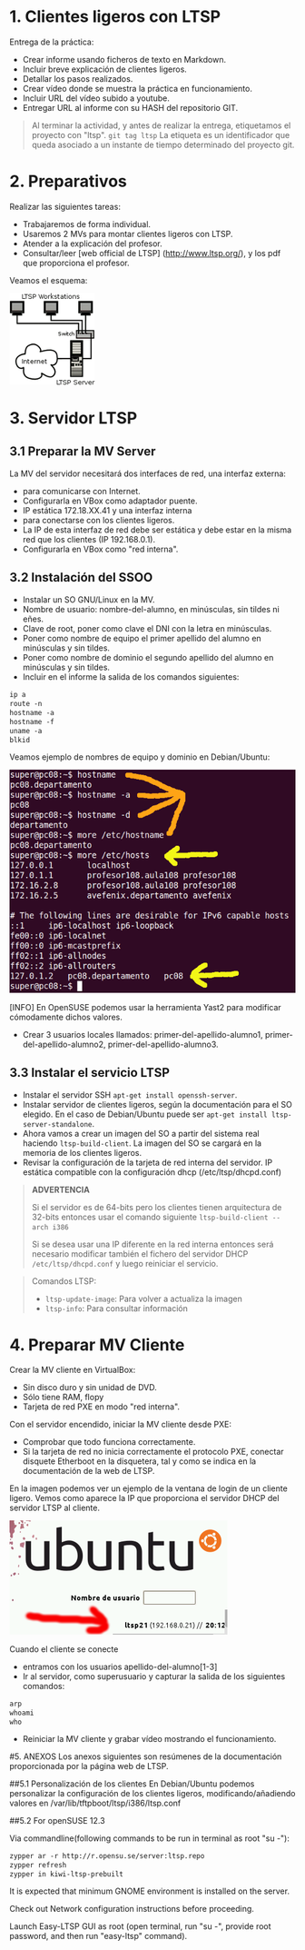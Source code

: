 # 1. Clientes ligeros con LTSP
Entrega de la práctica:
* Crear informe usando ficheros de texto en Markdown.
* Incluir breve explicación de clientes ligeros.
* Detallar los pasos realizados.
* Crear vídeo donde se muestra la práctica en funcionamiento.
* Incluir URL del vídeo subido a youtube.
* Entregar URL al informe con su HASH del repositorio GIT.

> Al terminar la actividad, y antes de realizar la entrega, etiquetamos el proyecto con "ltsp".
> `git tag ltsp`
> La etiqueta es un identificador que queda asociado a un instante de tiempo determinado del proyecto git.

# 2. Preparativos
Realizar las siguientes tareas:
* Trabajaremos de forma individual.
* Usaremos 2 MVs para montar clientes ligeros con LTSP.
* Atender a la explicación del profesor.
* Consultar/leer [web official de LTSP] (http://www.ltsp.org/), y los pdf 
  que proporciona el profesor.

Veamos el esquema:

![Esquema](./ltsp-diagram.png)

# 3. Servidor LTSP
## 3.1 Preparar la MV Server
La MV del servidor necesitará dos interfaces de red, una interfaz externa:
* para comunicarse con Internet.
* Configurarla en VBox como adaptador puente.
* IP estática 172.18.XX.41
y una interfaz interna
* para conectarse con los clientes ligeros.
* La IP de esta interfaz de red debe ser estática y debe estar en la misma red que los clientes (IP 192.168.0.1).
* Configurarla en VBox como "red interna".

## 3.2 Instalación del SSOO
* Instalar un SO GNU/Linux en la MV.
* Nombre de usuario: nombre-del-alumno, en minúsculas, sin tildes ni eñes. 
* Clave de root, poner como clave el DNI con la letra en minúsculas.
* Poner como nombre de equipo el primer apellido del alumno en minúsculas y sin tildes.
* Poner como nombre de dominio el segundo apellido del alumno en minúsculas y sin tildes.
* Incluir en el informe la salida de los comandos siguientes: 
```
ip a
route -n
hostname -a
hostname -f
uname -a
blkid
```

Veamos ejemplo de nombres de equipo y dominio en Debian/Ubuntu:

![names](./debian-host-domain-names.png)


[INFO] En OpenSUSE podemos usar la herramienta Yast2 para modificar cómodamente dichos valores.
* Crear 3 usuarios locales llamados: primer-del-apellido-alumno1, primer-del-apellido-alumno2,
primer-del-apellido-alumno3.

## 3.3 Instalar el servicio LTSP
* Instalar el servidor SSH `apt-get install openssh-server`.
* Instalar servidor de clientes ligeros, según la documentación para el SO elegido. 
En el caso de Debian/Ubuntu puede ser `apt-get install ltsp-server-standalone`.
* Ahora vamos a crear un imagen del SO a partir del sistema real haciendo `ltsp-build-client`.
La imagen del SO se cargará en la memoria de los clientes ligeros.
* Revisar la configuración de la tarjeta de red interna del servidor. 
IP estática compatible con la configuración dhcp (/etc/ltsp/dhcpd.conf)

> **ADVERTENCIA**
> 
> Si el servidor es de 64-bits pero los clientes tienen arquitectura de 32-bits 
entonces usar el comando siguiente `ltsp-build-client --arch i386`
>
> Si se desea usar una IP diferente en la red interna entonces será necesario
modificar también el fichero del servidor DHCP `/etc/ltsp/dhcpd.conf` y luego reiniciar el servicio.

> Comandos LTSP:
>
> * `ltsp-update-image`: Para volver a actualiza la imagen
> * `ltsp-info`: Para consultar información
>

# 4. Preparar MV Cliente
Crear la MV cliente en VirtualBox:
* Sin disco duro y sin unidad de DVD.
* Sólo tiene RAM, flopy
* Tarjeta de red PXE en modo "red interna".

Con el servidor encendido, iniciar la MV cliente desde PXE:
* Comprobar que todo funciona correctamente.
* Si la tarjeta de red no inicia correctamente el protocolo PXE, 
conectar disquete Etherboot en la disquetera, tal y como se indica en la documentación de la web de LTSP.

En la imagen podemos ver un ejemplo de la ventana de login de un cliente ligero. 
Vemos como aparece la IP que proporciona el servidor DHCP del servidor LTSP al cliente.

![client](./ltsp-client-login.png)

Cuando el cliente se conecte
* entramos con los usuarios apellido-del-alumno[1-3]
* Ir al servidor, como superusuario y capturar la salida de los siguientes comandos:
```
arp
whoami
who
```
* Reiniciar la MV cliente y grabar vídeo mostrando el funcionamiento.

#5. ANEXOS
Los anexos siguientes son resúmenes de la documentación proporcionada por la página web de LTSP.

##5.1 Personalización de los clientes
En Debian/Ubuntu podemos personalizar la configuración de los clientes ligeros, 
modificando/añadiendo valores en /var/lib/tftpboot/ltsp/i386/ltsp.conf


##5.2 For openSUSE 12.3

Via commandline(following commands to be run in terminal as root "su -"):

    zypper ar -r http://r.opensu.se/server:ltsp.repo
    zypper refresh
    zypper in kiwi-ltsp-prebuilt

It is expected that minimum GNOME environment is installed on the server.

Check out Network configuration instructions before proceeding.

Launch Easy-LTSP GUI as root (open terminal, run "su -", provide root password, and then run "easy-ltsp" command). 
